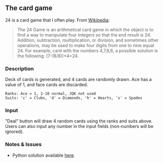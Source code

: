 ## The card game

24 is a card game that I often play. From [Wikipedia](http://en.wikipedia.org/wiki/24_Game):
> The 24 Game is an arithmetical card game in which the object is to find a way to manipulate
> four integers so that the end result is 24. Addition, subtraction, multiplication, or division,
> and sometimes other operations, may be used to make four digits from one to nine equal 24.
> For example, card with the numbers 4,7,8,8, a possible solution is the following: (7-(8/8))*4=24.

### Description

Deck of cards is generated, and 4 cards are randomly drawn. Ace has a value of 1, and face cards are discarded.

    Ranks: Ace = 1, 2-10 normal, JQK not used
    Suits: 'c' = Clubs, 'd' = Diamonds, 'h' = Hearts, 's' = Spades

### Input

"Deal" button will draw 4 random cards using the ranks and suits above. Users can also input any number in the input fields (non-numbers will be ignored).

### Notes & Issues
* Python solution available [here](https://github.com/dsoegijono/code-bits/blob/master/solvers/twentyfour.py).
